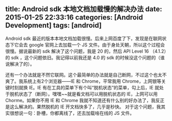 title: Android sdk 本地文档加载慢的解决办法
date: 2015-01-25 22:33:16
categories: [Android Development]
tags: [android]
---

Android sdk 最近的版本本地文档加载很慢。后来上网百度了下，发现是在联网状态下它会去 google 官网上去加载一个 JS 文件。由于身处天朝，所以这个过程会很慢。据说最新的 sdk 解决了这个问题，我是 20 的，然后 API Level 16 （4.1.2）的 sdk ，这个问题依旧。我记得以前我还是 4.0 的 sdk 的时候没这个问题的（谁说解决了的）。

还有一个办法就是不然它联网。这个最简单的办法就是自己断网，不过这个也太不爽了。我系统上有2个浏览器——IE 和 Chrome，平常我用 Chrome，上网银等关键时刻就换 IE。IE 有在工具的菜单下有个叫“脱机状态”的菜单，勾上后，IE 就处于脱机状态了（断网）。嘿嘿~~就是看文档可以用脱机状态的 IE，上网可以用 Chorme。如果你不用 IE 和 Chrome 我就不知道还有什么别的好办法了，我反正是这么解决的。果然脱机的 IE 开文档快多了，几乎是秒快。
对于这个问题，我其实很想说一句：卧槽，你都离线了，还去加载啥在线的 JS 文件。

